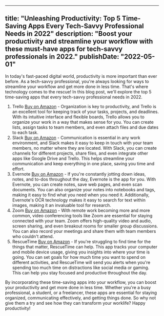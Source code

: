  ---
title: "Unleashing Productivity: Top 5 Time-Saving Apps Every Tech-Savvy Professional Needs in 2022"
description: "Boost your productivity and streamline your workflow with these must-have apps for tech-savvy professionals in 2022."
publishDate: "2022-05-01"
---

In today's fast-paced digital world, productivity is more important than ever before. As a tech-savvy professional, you're always looking for ways to streamline your workflow and get more done in less time. That's where technology comes to the rescue! In this blog post, we'll explore the top 5 time-saving apps that every tech-savvy professional needs in 2022.

1. Trello [Buy on Amazon](https://amzn.to/3sQ5Aqe) - Organization is key to productivity, and Trello is an excellent tool for keeping track of your tasks, projects, and deadlines. With its intuitive interface and flexible boards, Trello allows you to organize your work in a way that makes sense for you. You can create lists, assign tasks to team members, and even attach files and due dates to each task.
2. Slack [Buy on Amazon](https://amzn.to/34yXqS9) - Communication is essential in any work environment, and Slack makes it easy to keep in touch with your team members, no matter where they are located. With Slack, you can create channels for different projects, share files, and even integrate other apps like Google Drive and Trello. This helps streamline your communication and keep everything in one place, saving you time and effort.
3. Evernote [Buy on Amazon](https://amzn.to/3PgF4Sr) - If you're constantly jotting down ideas, notes, and to-dos throughout the day, Evernote is the app for you. With Evernote, you can create notes, save web pages, and even scan documents. You can also organize your notes into notebooks and tags, making it easy to find what you need when you need it. Additionally, Evernote's OCR technology makes it easy to search for text within images, making it an invaluable tool for research.
4. Zoom [Buy on Amazon](https://amzn.to/3PgF4Sr) - With remote work becoming more and more common, video conferencing tools like Zoom are essential for staying connected with your team. Zoom offers high-quality video and audio, screen sharing, and even breakout rooms for smaller group discussions. You can also record your meetings and share them with team members who couldn't attend.
5. RescueTime [Buy on Amazon](https://amzn.to/3PgF4Sr) - If you're struggling to find time for the things that matter, RescueTime can help. This app tracks your computer and mobile device usage, giving you insights into where your time is going. You can set goals for how much time you want to spend on different activities, and RescueTime will send you alerts when you're spending too much time on distractions like social media or gaming. This can help you stay focused and productive throughout the day.

By incorporating these time-saving apps into your workflow, you can boost your productivity and get more done in less time. Whether you're a busy professional, a student, or a freelancer, these apps are essential for staying organized, communicating effectively, and getting things done. So why not give them a try and see how they can transform your worklife? Happy productivity!